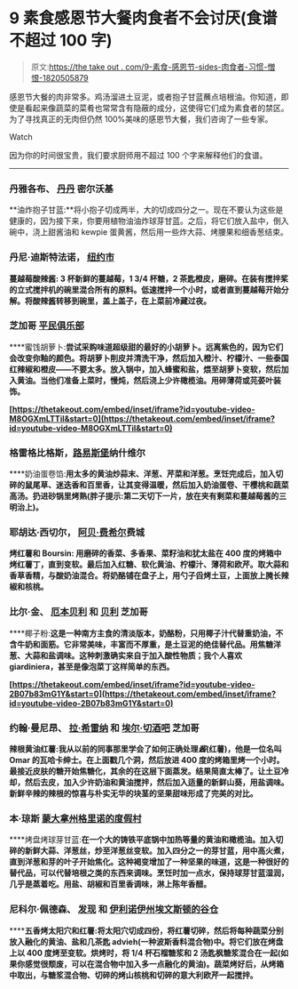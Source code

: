 # 9 素食感恩节大餐肉食者不会讨厌(食谱不超过 100 字)

> 原文:[https://the take out . com/9-素食-感恩节-sides-肉食者-习惯-憎恨-1820505879](https://thetakeout.com/9-vegetarian-thanksgiving-sides-meat-eaters-wont-hate-1820505879)

感恩节大餐的肉非常多。鸡汤溜进土豆泥，或者抱子甘蓝蘸点培根油。你知道，即使是看起来像蔬菜的菜肴也常常含有隐蔽的成分，这使得它们成为素食者的禁区。为了寻找真正的无肉但仍然 100%美味的感恩节大餐，我们咨询了一些专家。

Watch

因为你的时间很宝贵，我们要求厨师用不超过 100 个字来解释他们的食谱。

* * *

### **丹雅各布、** [**丹丹**](http://dandanmke.com/) **密尔沃基**

**油炸抱子甘蓝:**将小抱子切成两半，大的切成四分之一。现在不要认为这些是健康的，因为接下来，你要用植物油油炸球芽甘蓝。之后，将它们放入盐中，倒入碗中，浇上甜酱油和 kewpie 蛋黄酱，然后用一些炸大蒜、烤腰果和细香葱结束。

### **丹尼·迪斯特法诺，** [**纽约市**](https://www.madenicenyc.com/)

**蔓越莓酸辣酱: 3 杯新鲜的蔓越莓，1 3/4 杯糖，2 茶匙橙皮，磨碎。在装有搅拌桨的立式搅拌机的碗里混合所有的原料。低速搅拌一个小时，或者直到蔓越莓开始分解。将酸辣酱转移到碗里，盖上盖子，在上菜前冷藏过夜。**

### **芝加哥 [平民俱乐部](https://virginhotels.com/chicago/dine-and-drink/the-commons-club/)**

****蜜饯胡萝卜:**尝试采购味道超级甜的最好的小胡萝卜。远离紫色的，因为它们会改变你釉的颜色。将胡萝卜削皮并清洗干净，然后加入橙汁、柠檬汁、一些泰国红辣椒和橙皮——不要太多。放入锅中，加入蜂蜜和盐，煨至胡萝卜变软，然后加入黄油。当他们准备上菜时，慢炖，然后浇上少许橄榄油。用碎薄荷或芫荽叶装饰。**

 **[https://thetakeout.com/embed/inset/iframe?id=youtube-video-M8OGXmLTTiI&start=0](https://thetakeout.com/embed/inset/iframe?id=youtube-video-M8OGXmLTTiI&start=0)** 

### **格雷格比格斯，[路易斯堡](https://hungrylikeafort.com/)纳什维尔**

****奶油蛋卷馅:**用太多的黄油炒蒜末、洋葱、芹菜和洋葱。烹饪完成后，加入切碎的鼠尾草、迷迭香和百里香，让其变得温暖，然后加入奶油蛋卷、干樱桃和蔬菜高汤。扔进砂锅里烤熟(胖子提示:第二天切下一片，放在夹有剩菜和蔓越莓酱的三明治上)。**

### **耶胡达·西切尔， [阿贝·费希尔](http://www.abefisherphilly.com/#home)费城**

****烤红薯和 Boursin:** 用磨碎的香菜、多香果、菜籽油和犹太盐在 400 度的烤箱中烤红薯丁，直到变软。最后加入红糖、软化黄油、柠檬汁、薄荷和欧芹。取大蒜和香草香精，与酸奶油混合。将奶酪铺在盘子上，用勺子舀烤土豆，上面放上腌长辣椒和核桃。**

### ****比尔·金、** [**厄本贝利**](http://urbanbellychicago.com/) **和** [**贝利**](http://www.bellyqchicago.com/) **芝加哥****

****椰子粉:**这是一种南方主食的清淡版本，奶酪粉，只用椰子汁代替重奶油，不含牛奶和面筋。它非常美味，丰富而不厚重，是土豆泥的绝佳替代品。用焦糖洋葱、大蒜和盐调味。这种刺激确实来自于加入酸性物质；我个人喜欢 giardiniera，甚至是像泡菜丁这样简单的东西。**

 **[https://thetakeout.com/embed/inset/iframe?id=youtube-video-2B07b83mG1Y&start=0](https://thetakeout.com/embed/inset/iframe?id=youtube-video-2B07b83mG1Y&start=0)** 

### ****约翰·曼尼昂、** [**拉·希雷纳**](http://www.lasirenachicago.com/) **和** [**埃尔·切酒吧**](https://www.elchebarchicago.com/) **芝加哥****

**辣根黄油红薯:我从以前的同事那里学会了如何正确处理*酱*(红薯)，他是一位名叫 Omar 的瓦哈卡绅士。在上面戳几个洞，然后放进 400 度的烤箱里烤一个小时。最接近皮肤的糖开始焦糖化，其余的在这层下面蒸发。结果简直太棒了。让土豆冷却，然后去皮，加入少许奶油和黄油搅拌，然后加入适量的新鲜山葵，用盐调味。新鲜辛辣的辣根的惊喜与朴实无华的块茎的坚果甜味形成了完美的对比。**

### **本·琼斯 [蒙大拿州格里诺的度假村](https://www.pawsup.com/dining/executive-chef)**

****烤盘烤球芽甘蓝:**在一个大的铸铁平底锅中加热等量的黄油和橄榄油。加入切碎的新鲜大蒜、洋葱丝，炒至洋葱丝变软。加入四分之一的芽甘蓝，用中高火煮，直到洋葱和芽的叶子开始焦化。这种褐变增加了一种坚果的味道，这是一种很好的替代品，可以代替培根之类的东西来调味。烹饪时加一点水，保持球芽甘蓝湿润，几乎是蒸着吃。用盐、胡椒和百里香调味，淋上陈年香醋。**

### ****尼科尔·佩德森、** [**发现**](https://foundkitchen.com/) **和** [**伊利诺伊州埃文斯顿的谷仓**](http://www.thebarnevanston.com/)**

******五香烤太阳穴和红薯:**将太阳穴切成四份，将红薯切碎，然后将每种蔬菜分别放入融化的黄油、盐和几茶匙 advieh(一种波斯香料混合物)中。将它们放在烤盘上以 400 度烤至变软。烘烤时，将 1/4 杯石榴糖浆和 2 汤匙枫糖浆混合在一起(如果你感觉很颓废，可以在混合物中加入多一点融化的黄油)。蔬菜烤好后，从烤箱中取出，与糖浆混合物、切碎的烤山核桃和切碎的意大利欧芹一起搅拌。****